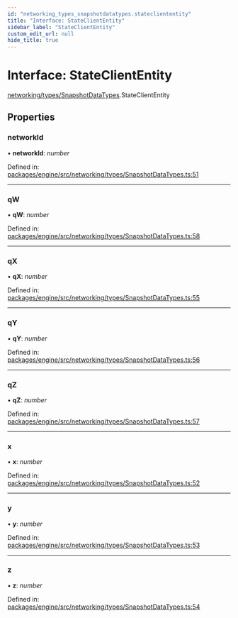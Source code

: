 ```yaml
---
id: "networking_types_snapshotdatatypes.statecliententity"
title: "Interface: StateClientEntity"
sidebar_label: "StateClientEntity"
custom_edit_url: null
hide_title: true
---
```


# Interface: StateClientEntity

[networking/types/SnapshotDataTypes](../modules/networking_types_snapshotdatatypes.md).StateClientEntity

## Properties

### networkId

• **networkId**: *number*

Defined in: [packages/engine/src/networking/types/SnapshotDataTypes.ts:51](https://github.com/xr3ngine/xr3ngine/blob/716a06460/packages/engine/src/networking/types/SnapshotDataTypes.ts#L51)

___

### qW

• **qW**: *number*

Defined in: [packages/engine/src/networking/types/SnapshotDataTypes.ts:58](https://github.com/xr3ngine/xr3ngine/blob/716a06460/packages/engine/src/networking/types/SnapshotDataTypes.ts#L58)

___

### qX

• **qX**: *number*

Defined in: [packages/engine/src/networking/types/SnapshotDataTypes.ts:55](https://github.com/xr3ngine/xr3ngine/blob/716a06460/packages/engine/src/networking/types/SnapshotDataTypes.ts#L55)

___

### qY

• **qY**: *number*

Defined in: [packages/engine/src/networking/types/SnapshotDataTypes.ts:56](https://github.com/xr3ngine/xr3ngine/blob/716a06460/packages/engine/src/networking/types/SnapshotDataTypes.ts#L56)

___

### qZ

• **qZ**: *number*

Defined in: [packages/engine/src/networking/types/SnapshotDataTypes.ts:57](https://github.com/xr3ngine/xr3ngine/blob/716a06460/packages/engine/src/networking/types/SnapshotDataTypes.ts#L57)

___

### x

• **x**: *number*

Defined in: [packages/engine/src/networking/types/SnapshotDataTypes.ts:52](https://github.com/xr3ngine/xr3ngine/blob/716a06460/packages/engine/src/networking/types/SnapshotDataTypes.ts#L52)

___

### y

• **y**: *number*

Defined in: [packages/engine/src/networking/types/SnapshotDataTypes.ts:53](https://github.com/xr3ngine/xr3ngine/blob/716a06460/packages/engine/src/networking/types/SnapshotDataTypes.ts#L53)

___

### z

• **z**: *number*

Defined in: [packages/engine/src/networking/types/SnapshotDataTypes.ts:54](https://github.com/xr3ngine/xr3ngine/blob/716a06460/packages/engine/src/networking/types/SnapshotDataTypes.ts#L54)
